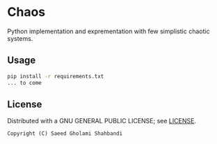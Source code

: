 # Chaos

Python implementation and exprementation with few simplistic chaotic systems.

## Usage
  ```bash
  pip install -r requirements.txt
  ... to come
  ```

## License
Distributed with a GNU GENERAL PUBLIC LICENSE; see [LICENSE](https://github.com/saeedghsh/ChaoticSystems/blob/master/LICENSE).
```
Copyright (C) Saeed Gholami Shahbandi
```
